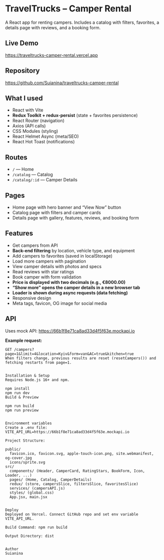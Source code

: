 # TravelTrucks – Camper Rental

A React app for renting campers. Includes a catalog with filters, favorites, a details page with reviews, and a booking form.

## Live Demo

https://traveltrucks-camper-rental.vercel.app

## Repository

https://github.com/Suianina/traveltrucks-camper-rental

## What I used

- React with Vite
- **Redux Toolkit + redux-persist** (state + favorites persistence)
- React Router (navigation)
- Axios (API calls)
- CSS Modules (styling)
- React Helmet Async (meta/SEO)
- React Hot Toast (notifications)

## Routes

- `/` — Home
- `/catalog` — Catalog
- `/catalog/:id` — Camper Details

## Pages

- Home page with hero banner and “View Now” button
- Catalog page with filters and camper cards
- Details page with gallery, features, reviews, and booking form

## Features

- Get campers from API
- **Back-end filtering** by location, vehicle type, and equipment
- Add campers to favorites (saved in localStorage)
- Load more campers with pagination
- View camper details with photos and specs
- Read reviews with star ratings
- Book camper with form validation
- **Price is displayed with two decimals (e.g., €8000.00)**
- **“Show more” opens the camper details in a new browser tab**
- **Loader is shown during async requests (data fetching)**
- Responsive design
- Meta tags, favicon, OG image for social media

## API

Uses mock API: https://66b1f8e71ca8ad33d4f5f63e.mockapi.io

**Example request:**

```http
GET /campers?page=1&limit=4&location=Kyiv&form=van&AC=true&kitchen=true
When filters change, previous results are reset (resetCampers()) and fetching restarts from page=1.


Installation & Setup
Requires Node.js 16+ and npm.

npm install
npm run dev
Build & Preview

npm run build
npm run preview


Environment variables
Create a .env file:
VITE_API_URL=https://66b1f8e71ca8ad33d4f5f63e.mockapi.io

Project Structure:

public/
  favicon.ico, favicon.svg, apple-touch-icon.png, site.webmanifest, og-cover.jpg
  icons/sprite.svg
src/
  components/ (Header, CamperCard, RatingStars, BookForm, Icon, Loader, ...)
  pages/ (Home, Catalog, CamperDetails)
  redux/ (store, campersSlice, filtersSlice, favoritesSlice)
  services/ (campersAPI.js)
  styles/ (global.css)
  App.jsx, main.jsx


Deploy
Deployed on Vercel. Connect GitHub repo and set env variable VITE_API_URL.

Build Command: npm run build

Output Directory: dist


Author
Suianina
```
